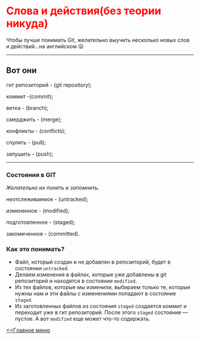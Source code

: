 # <span style="color:red">Слова и действия(без теории никуда)</span>

Чтобы лучше понимать Git, желательно выучить несколько новых слов и действий…на английском :stuck_out_tongue_winking_eye: 

___

## Вот они

гит репозиторий  - (git repository);

коммит -(commit);

ветка - (branch);

смерджить - (merge);

конфликты - (conflicts);

спулить - (pull);

запушить - (push);

___

### Состояния в GIT

*Желательно их понять и запомнить.*

неотслеживаемое - (untracked);

измененное - (modified);

подготовленное - (staged);

закомиченное - (committed).

### Как это понимать?

+ Файл, который создан и не добавлен в репозиторий, будет в состоянии `untracked`.
+ Делаем изменения в файлах, которые уже добавлены в git репозиторий и находятся в состоянии `modified`.
+ Из тех файлов, которые мы изменили, выбираем только те, которые нужны нам  и эти файлы с изменениями попадают в состояние `staged`.
+ Из заготовленных файлов из состояния ``staged`` создается коммит и переходит уже в гит репозиторий. После этого ``staged`` состояние — пустое. А вот ``modified`` еще может что-то содержать.

[<<Главное меню](./readme.md)
